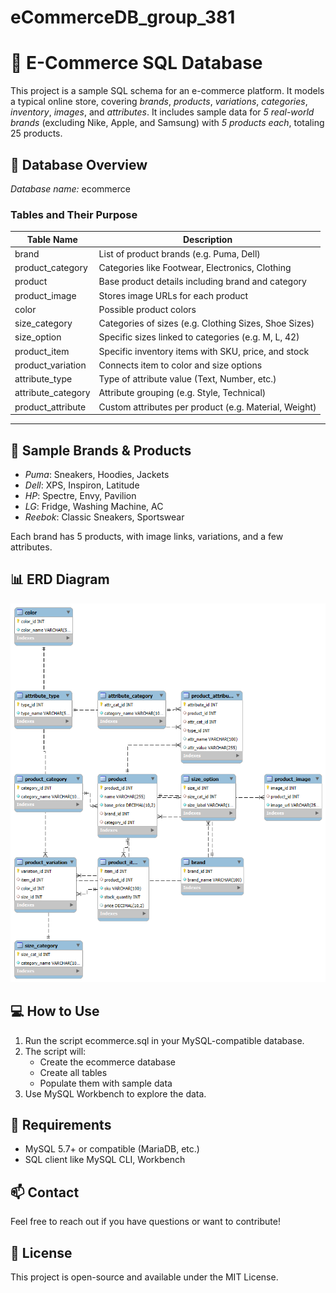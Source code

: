 # eCommerceDB_group_381
# 🛒 E-Commerce SQL Database

This project is a sample SQL schema for an e-commerce platform. It models a typical online store, covering *brands*, *products*, *variations*, *categories*, *inventory*, *images*, and *attributes*. It includes sample data for *5 real-world brands* (excluding Nike, Apple, and Samsung) with *5 products each*, totaling 25 products.

## 📂 Database Overview

*Database name:* ecommerce

### Tables and Their Purpose

| Table Name         | Description                                            |
|--------------------|--------------------------------------------------------|
| brand              | List of product brands (e.g. Puma, Dell)               |
| product_category   | Categories like Footwear, Electronics, Clothing        |
| product            | Base product details including brand and category      |
| product_image      | Stores image URLs for each product                     |
| color              | Possible product colors                                |
| size_category      | Categories of sizes (e.g. Clothing Sizes, Shoe Sizes)  |
| size_option        | Specific sizes linked to categories (e.g. M, L, 42)    |
| product_item       | Specific inventory items with SKU, price, and stock    |
| product_variation  | Connects item to color and size options                |
| attribute_type     | Type of attribute value (Text, Number, etc.)           |
| attribute_category | Attribute grouping (e.g. Style, Technical)             |
| product_attribute  | Custom attributes per product (e.g. Material, Weight)  |

---

## 🚀 Sample Brands & Products

- *Puma*: Sneakers, Hoodies, Jackets
- *Dell*: XPS, Inspiron, Latitude
- *HP*: Spectre, Envy, Pavilion
- *LG*: Fridge, Washing Machine, AC
- *Reebok*: Classic Sneakers, Sportswear

Each brand has 5 products, with image links, variations, and a few attributes.


## 📊 ERD Diagram

![alt text](ecommerce_erd-1.png)

## 💻 How to Use

1. Run the script ecommerce.sql in your MySQL-compatible database.
2. The script will:
   - Create the ecommerce database
   - Create all tables
   - Populate them with sample data
3. Use MySQL Workbench to explore the data.

## 🔧 Requirements

- MySQL 5.7+ or compatible (MariaDB, etc.)
- SQL client like MySQL CLI, Workbench

## 📫 Contact

Feel free to reach out if you have questions or want to contribute!


## 📝 License

This project is open-source and available under the MIT License.
